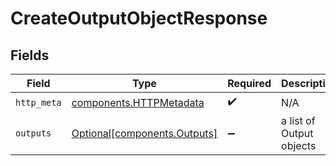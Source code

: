 # CreateOutputObjectResponse


## Fields

| Field                                                              | Type                                                               | Required                                                           | Description                                                        |
| ------------------------------------------------------------------ | ------------------------------------------------------------------ | ------------------------------------------------------------------ | ------------------------------------------------------------------ |
| `http_meta`                                                        | [components.HTTPMetadata](../../models/components/httpmetadata.md) | :heavy_check_mark:                                                 | N/A                                                                |
| `outputs`                                                          | [Optional[components.Outputs]](../../models/components/outputs.md) | :heavy_minus_sign:                                                 | a list of Output objects                                           |